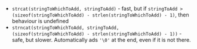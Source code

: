 - `strcat(stringToWhichToAdd, stringToAdd)` - fast, but if `stringToAdd > (sizeof(stringToWhichToAdd) - strlen(stringToWhichToAdd) - 1)`, then behaviour is undefined
- `strncat(stringToWhichToAdd, stringToAdd, (sizeof(stringToWhichToAdd) - strlen(stringToWhichToAdd) - 1))` - safe, but slower. Automatically ads `'\0'` at the end, even if it is not there.